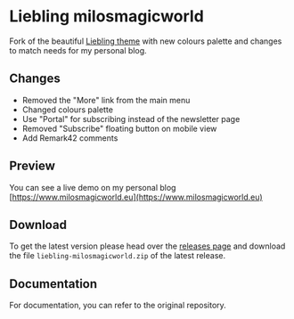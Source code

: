 # Liebling milosmagicworld

Fork of the beautiful [Liebling theme](https://github.com/eddiesigner/liebling) with new colours palette and changes to match needs for my personal blog.

## Changes
 - Removed the "More" link from the main menu
 - Changed colours palette
 - Use "Portal" for subscribing instead of the newsletter page
 - Removed "Subscribe" floating button on mobile view  
 - Add Remark42 comments

## Preview

You can see a live demo on my personal blog [https://www.milosmagicworld.eu](https://www.milosmagicworld.eu)

## Download

To get the latest version please head over the [releases page](https://github.com/miloleoelia/liebling-milosmagicworld/releases) and download the file `liebling-milosmagicworld.zip` of the latest release.

## Documentation
For documentation, you can refer to the original repository.
